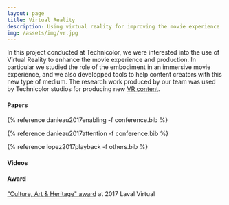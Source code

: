 ```yaml
---
layout: page
title: Virtual Reality
description: Using virtual reality for improving the movie experience
img: /assets/img/vr.jpg
---
```


In this project conducted at Technicolor, we were interested into the use of Virtual Reality to enhance the movie experience and production. In particular we studied the role of the embodiment in an immersive movie experience, and we also developped tools to help content creators with this new type of medium. The research work produced by our team was used by Technicolor studios for producing new [VR content](https://mpeg.chiariglione.org/sites/default/files/events/05_Schaefer.pdf).

#### Papers

{% reference danieau2017enabling -f conference.bib %}

{% reference danieau2017attention -f conference.bib %}

{% reference lopez2017playback -f others.bib %}

#### Videos 

<div class="video_row">
    <object type="text/html" data="http://www.dailymotion.com/embed/video/x5hchnp" style="width:700px;height:394px;"></object>
</div>

<div class="video_row">
    <object type="text/html" data="http://www.dailymotion.com/embed/video/x616bnf" style="width:700px;height:394px;"></object>
</div>

<div class="video_row">
    <object type="text/html" data="http://www.dailymotion.com/embed/video/x58wbm6" style="width:700px;height:394px;"></object>
</div>

<div class="video_row">
    <object type="text/html" data="http://www.youtube.com/embed/UyaS0tffUAI" style="width:700px;height:394px;"></object>
</div>

#### Award

["Culture, Art & Heritage" award](https://www.technicolor.com/news/technicolor-innovation-team-wins-prestigious-laval-virtual-award) at 2017 Laval Virtual
